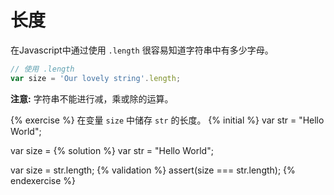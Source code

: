# 长度

在Javascript中通过使用 `.length` 很容易知道字符串中有多少字母。

```js
// 使用 .length
var size = 'Our lovely string'.length;

```

**注意:** 字符串不能进行减，乘或除的运算。

{% exercise %}
在变量 `size` 中储存 `str` 的长度。
{% initial %}
var str = "Hello World";

var size =
{% solution %}
var str = "Hello World";

var size = str.length;
{% validation %}
assert(size === str.length);
{% endexercise %}